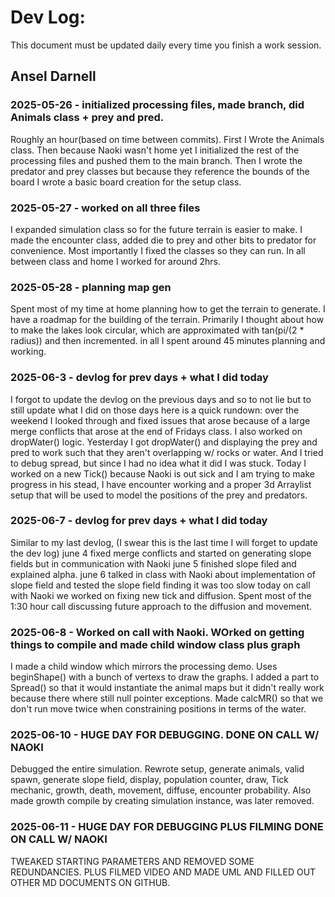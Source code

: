 # Dev Log:

This document must be updated daily every time you finish a work session.

## Ansel Darnell

### 2025-05-26 - initialized processing files, made branch, did Animals class + prey and pred.
Roughly an hour(based on time between commits). First I Wrote the Animals class. Then because Naoki wasn't home yet I initialized the rest of the processing files and pushed them to the main branch. Then I wrote the predator and prey classes but because they reference the bounds of the board I wrote a basic board creation for the setup class.

### 2025-05-27 - worked on all three files
I expanded simulation class so for the future terrain is easier to make. I made the encounter class, added die to prey and other bits to predator for convenience. Most importantly I fixed the classes so they can run. In all between class and home I worked for around 2hrs.

### 2025-05-28 - planning map gen
Spent most of my time at home planning how to get the terrain to generate. I have a roadmap for the building of the terrain. Primarily I thought about how to make the lakes look circular, which are approximated with tan(pi/(2 * radius)) and then incremented. in all I spent around 45 minutes planning and working.

### 2025-06-3 - devlog for prev days + what I did today
I forgot to update the devlog on the previous days and so to not lie but to still update what I did on those days here is a quick rundown:
over the weekend I looked through and fixed issues that arose because of a large merge conflicts that arose at the end of Fridays class. I also worked on dropWater() logic.
Yesterday I got dropWater() and displaying the prey and pred to work such that they aren't overlapping w/ rocks or water. And I tried to debug spread, but since I had no idea what it did I was stuck.
Today I worked on a new Tick() because Naoki is out sick and I am trying to make progress in his stead, I have encounter working and a proper 3d Arraylist setup that will be used to model the positions of the prey and predators.

### 2025-06-7 - devlog for prev days + what I did today
Similar to my last devlog, (I swear this is the last time I will forget to update the dev log)
june 4 fixed merge conflicts and started on generating slope fields but in communication with Naoki
june 5 finished slope filed and explained alpha.
june 6 talked in class with Naoki about implementation of slope field and tested the slope field finding it was too slow
today on call with Naoki we worked on fixing new tick and diffusion. Spent most of the 1:30 hour call discussing future approach to the diffusion and movement.

### 2025-06-8 - Worked on call with Naoki. WOrked on getting things to compile and made child window class plus graph
I made a child window which mirrors the processing demo. Uses beginShape() with a bunch of vertexs to draw the graphs.
I added a part to Spread() so that it would instantiate the animal maps but it didn't really work because there where still null pointer exceptions.
Made calcMR() so that we don't run move twice when constraining positions in terms of the water.

### 2025-06-10 - HUGE DAY FOR DEBUGGING. DONE ON CALL W/ NAOKI
Debugged the entire simulation. Rewrote setup, generate animals, valid spawn, generate slope field, display, population counter, draw, Tick mechanic, growth, death, movement, diffuse, encounter probability. Also made growth compile by creating simulation instance, was later removed.

### 2025-06-11 - HUGE DAY FOR DEBUGGING PLUS FILMING DONE ON CALL W/ NAOKI
TWEAKED STARTING PARAMETERS AND REMOVED SOME REDUNDANCIES. PLUS FILMED VIDEO AND MADE UML AND FILLED OUT OTHER MD DOCUMENTS ON GITHUB. 
